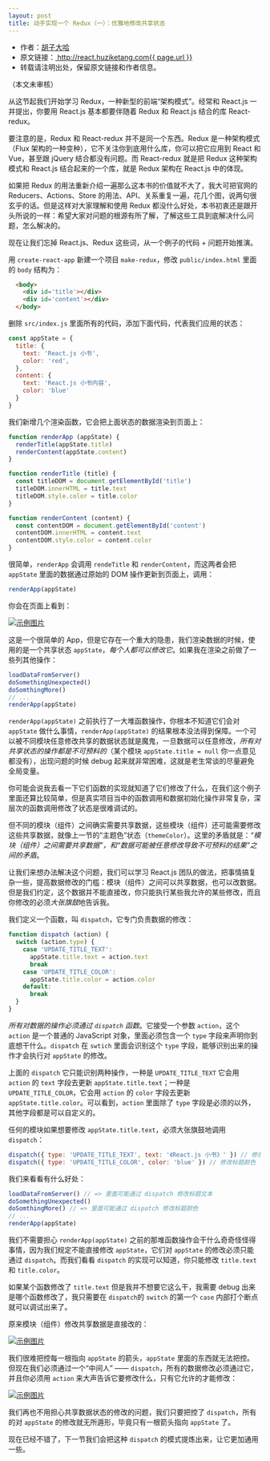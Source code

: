 ```yaml
---
layout: post
title: 动手实现一个 Redux（一）：优雅地修改共享状态
---
```


<ul style='font-size: 14px;'>
  <li>
    作者：<a href="https://www.zhihu.com/people/hu-zi-da-ha" target="_blank">胡子大哈</a>
  </li>
  <li>
    原文链接：<a href="http://react.huziketang.com{{ page.url }}"> http://react.huziketang.com{{ page.url }} </a>
  </li>
  <li>转载请注明出处，保留原文链接和作者信息。</li>
</ul>

（本文未审核）

从这节起我们开始学习 Redux，一种新型的前端“架构模式”。经常和 React.js 一并提出，你要用 React.js 基本都要伴随着 Redux 和 React.js 结合的库 React-redux。

要注意的是，Redux 和 React-redux 并不是同一个东西。Redux 是一种架构模式（Flux 架构的一种变种），它不关注你到底用什么库，你可以把它应用到 React 和 Vue，甚至跟 jQuery 结合都没有问题。而 React-redux 就是把 Redux 这种架构模式和 React.js 结合起来的一个库，就是 Redux 架构在 React.js 中的体现。

如果把 Redux 的用法重新介绍一遍那么这本书的价值就不大了，我大可把官网的 Reducers、Actions、Store 的用法、API、关系重复一遍，花几个图，说两句很玄乎的话。但是这样对大家理解和使用 Redux 都没什么好处，本书初衷还是跟开头所说的一样：希望大家对问题的根源有所了解，了解这些工具到底解决什么问题，怎么解决的。

现在让我们忘掉 React.js、Redux 这些词，从一个例子的代码 + 问题开始推演。

用 `create-react-app` 新建一个项目 `make-redux`，修改 `public/index.html` 里面的 `body` 结构为：

```html
  <body>
    <div id='title'></div>
    <div id='content'></div>
  </body>
```

删除 `src/index.js` 里面所有的代码，添加下面代码，代表我们应用的状态：

```javascript
const appState = {
  title: {
    text: 'React.js 小书',
    color: 'red',
  },
  content: {
    text: 'React.js 小书内容',
    color: 'blue'
  }
}
```

我们新增几个渲染函数，它会把上面状态的数据渲染到页面上：

```javascript
function renderApp (appState) {
  renderTitle(appState.title)
  renderContent(appState.content)
}

function renderTitle (title) {
  const titleDOM = document.getElementById('title')
  titleDOM.innerHTML = title.text
  titleDOM.style.color = title.color
}

function renderContent (content) {
  const contentDOM = document.getElementById('content')
  contentDOM.innerHTML = content.text
  contentDOM.style.color = content.color
}
```

很简单，`renderApp` 会调用 `rendeTitle` 和 `renderContent`，而这两者会把 `appState` 里面的数据通过原始的 DOM 操作更新到页面上，调用：

```javascript
renderApp(appState)
```

你会在页面上看到：

<a href="/assets/img/posts/DA9A892E-4495-479A-A7B9-3A5D8B7926AD.png" target="_blank">![示例图片](/assets/img/posts/DA9A892E-4495-479A-A7B9-3A5D8B7926AD.png)</a>

这是一个很简单的 App，但是它存在一个重大的隐患，我们渲染数据的时候，使用的是一个共享状态 `appState`，*每个人都可以修改它*。如果我在渲染之前做了一些列其他操作：

```javascript
loadDataFromServer()
doSomethingUnexpected()
doSomthingMore()
// ...
renderApp(appState)
```

`renderApp(appState)` 之前执行了一大堆函数操作，你根本不知道它们会对 `appState` 做什么事情，`renderApp(appState)` 的结果根本没法得到保障。一个可以被不同模块任意修改共享的数据状态就是魔鬼，一旦数据可以任意修改，*所有对共享状态的操作都是不可预料的*（某个模块 `appState.title = null` 你一点意见都没有），出现问题的时候 debug 起来就非常困难，这就是老生常谈的尽量避免全局变量。

你可能会说我去看一下它们函数的实现就知道了它们修改了什么，在我们这个例子里面还算比较简单，但是真实项目当中的函数调用和数据初始化操作非常复杂，深层次的函数调用修改了状态是很难调试的。

但不同的模块（组件）之间确实需要共享数据，这些模块（组件）还可能需要修改这些共享数据，就像上一节的“主题色”状态（`themeColor`）。这里的矛盾就是：*“模块（组件）之间需要共享数据”，和“数据可能被任意修改导致不可预料的结果”之间的矛盾*。

让我们来想办法解决这个问题，我们可以学习 React.js 团队的做法，把事情搞复杂一些，提高数据修改的门槛：模块（组件）之间可以共享数据，也可以改数据。但是我们约定，这个数据并不能直接改，你只能执行某些我允许的某些修改，而且你修改的必须*大张旗鼓*地告诉我。

我们定义一个函数，叫 `dispatch`，它专门负责数据的修改：

```javascript
function dispatch (action) {
  switch (action.type) {
    case 'UPDATE_TITLE_TEXT':
      appState.title.text = action.text
      break
    case 'UPDATE_TITLE_COLOR':
      appState.title.color = action.color
    default:
      break
  }
}
```

 *所有对数据的操作必须通过 `dispatch` 函数*。它接受一个参数 `action`，这个 `action` 是一个普通的 JavaScript 对象，里面必须包含一个 `type` 字段来声明你到底想干什么。`dispatch` 在 `swtich` 里面会识别这个 `type` 字段，能够识别出来的操作才会执行对 `appState` 的修改。

上面的 `dispatch` 它只能识别两种操作，一种是 `UPDATE_TITLE_TEXT` 它会用 `action` 的 `text` 字段去更新 `appState.title.text`；一种是 `UPDATE_TITLE_COLOR`，它会用 `action` 的 `color` 字段去更新 `appState.title.color`。可以看到，`action` 里面除了 `type` 字段是必须的以外，其他字段都是可以自定义的。

任何的模块如果想要修改 `appState.title.text`，必须大张旗鼓地调用 `dispatch`：

```javascript
dispatch({ type: 'UPDATE_TITLE_TEXT', text: '《React.js 小书》' }) // 修改标题文本
dispatch({ type: 'UPDATE_TITLE_COLOR', color: 'blue' }) // 修改标题颜色
```

我们来看看有什么好处：

```javascript
loadDataFromServer() // => 里面可能通过 dispatch 修改标题文本
doSomethingUnexpected()
doSomthingMore() // => 里面可能通过 dispatch 修改标题颜色
// ...
renderApp(appState)
```

我们不需要担心 `renderApp(appState)` 之前的那堆函数操作会干什么奇奇怪怪得事情，因为我们规定不能直接修改 `appState`，它们对 `appState` 的修改必须只能通过 `dispatch`。而我们看看 `dispatch` 的实现可以知道，你只能修改 `title.text` 和 `title.color`。

如果某个函数修改了 `title.text` 但是我并不想要它这么干，我需要 debug 出来是哪个函数修改了，我只需要在 `dispatch`的 `switch` 的第一个 `case` 内部打个断点就可以调试出来了。

原来模块（组件）修改共享数据是直接改的：

<a href="/assets/img/posts/CA34AC20-F3C0-438F-AD64-66C5E0986669.png" target="_blank">![示例图片](/assets/img/posts/CA34AC20-F3C0-438F-AD64-66C5E0986669.png)</a>

我们很难把控每一根指向 `appState` 的箭头，`appState` 里面的东西就无法把控。但现在我们必须通过一个“中间人” —— `dispatch`，所有的数据修改必须通过它，并且你必须用 `action` 来大声告诉它要修改什么，只有它允许的才能修改：

<a href="/assets/img/posts/7536BBF9-6563-4FD5-8359-28D3A5254EE7.png" target="_blank">![示例图片](/assets/img/posts/7536BBF9-6563-4FD5-8359-28D3A5254EE7.png)</a>

我们再也不用担心共享数据状态的修改的问题，我们只要把控了 `dispatch`，所有的对 `appState` 的修改就无所遁形，毕竟只有一根箭头指向 `appState` 了。

现在已经不错了，下一节我们会把这种 `dispatch` 的模式提炼出来，让它更加通用一些。